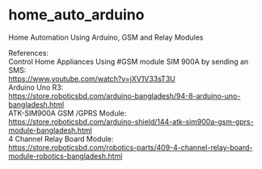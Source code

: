 # home_auto_arduino
Home Automation Using Arduino, GSM and Relay Modules

References: <br>
Control Home Appliances Using #GSM module SIM 900A by sending an SMS:<br>
https://www.youtube.com/watch?v=jXV1V33sT3U <br>
Arduino Uno R3: <br>
https://store.roboticsbd.com/arduino-bangladesh/94-8-arduino-uno-bangladesh.html<br>
ATK-SIM900A GSM /GPRS Module:<br>
https://store.roboticsbd.com/arduino-shield/144-atk-sim900a-gsm-gprs-module-bangladesh.html<br>
4 Channel Relay Board Module:<br>
https://store.roboticsbd.com/robotics-parts/409-4-channel-relay-board-module-robotics-bangladesh.html<br>
